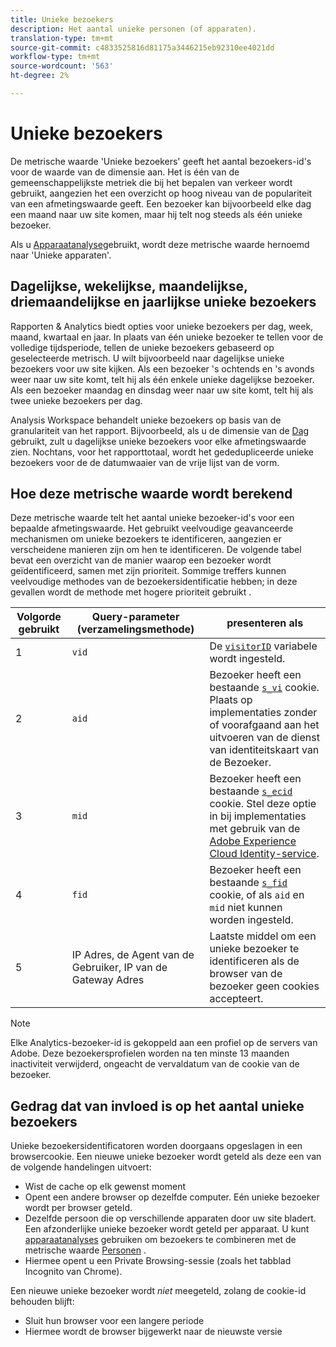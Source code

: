 ```yaml
---
title: Unieke bezoekers
description: Het aantal unieke personen (of apparaten).
translation-type: tm+mt
source-git-commit: c4833525816d81175a3446215eb92310ee4021dd
workflow-type: tm+mt
source-wordcount: '563'
ht-degree: 2%

---
```



# Unieke bezoekers

De metrische waarde &#39;Unieke bezoekers&#39; geeft het aantal bezoekers-id&#39;s voor de waarde van de dimensie aan. Het is één van de gemeenschappelijkste metriek die bij het bepalen van verkeer wordt gebruikt, aangezien het een overzicht op hoog niveau van de populariteit van een afmetingswaarde geeft. Een bezoeker kan bijvoorbeeld elke dag een maand naar uw site komen, maar hij telt nog steeds als één unieke bezoeker.

Als u [Apparaatanalyse](../cda/cda-home.md)gebruikt, wordt deze metrische waarde hernoemd naar &#39;Unieke apparaten&#39;.

## Dagelijkse, wekelijkse, maandelijkse, driemaandelijkse en jaarlijkse unieke bezoekers

Rapporten &amp; Analytics biedt opties voor unieke bezoekers per dag, week, maand, kwartaal en jaar. In plaats van één unieke bezoeker te tellen voor de volledige tijdsperiode, tellen de unieke bezoekers gebaseerd op geselecteerde metrisch. U wilt bijvoorbeeld naar dagelijkse unieke bezoekers voor uw site kijken. Als een bezoeker &#39;s ochtends en &#39;s avonds weer naar uw site komt, telt hij als één enkele unieke dagelijkse bezoeker. Als een bezoeker maandag en dinsdag weer naar uw site komt, telt hij als twee unieke bezoekers per dag.

Analysis Workspace behandelt unieke bezoekers op basis van de granulariteit van het rapport. Bijvoorbeeld, als u de dimensie van de [Dag](../dimensions/day.md) gebruikt, zult u dagelijkse unieke bezoekers voor elke afmetingswaarde zien. Nochtans, voor het rapporttotaal, wordt het gededupliceerde unieke bezoekers voor de de datumwaaier van de vrije lijst van de vorm.

## Hoe deze metrische waarde wordt berekend

Deze metrische waarde telt het aantal unieke bezoeker-id&#39;s voor een bepaalde afmetingswaarde. Het gebruikt veelvoudige geavanceerde mechanismen om unieke bezoekers te identificeren, aangezien er verscheidene manieren zijn om hen te identificeren. De volgende tabel bevat een overzicht van de manier waarop een bezoeker wordt geïdentificeerd, samen met zijn prioriteit. Sommige treffers kunnen veelvoudige methodes van de bezoekersidentificatie hebben; in deze gevallen wordt de methode met hogere prioriteit gebruikt .

| Volgorde gebruikt | Query-parameter (verzamelingsmethode) | presenteren als |
| --- | --- | --- |
| 1 | `vid` | De [`visitorID`](/help/implement/vars/config-vars/visitorid.md) variabele wordt ingesteld. |
| 2 | `aid` | Bezoeker heeft een bestaande [`s_vi`](https://docs.adobe.com/content/help/en/core-services/interface/ec-cookies/cookies-analytics.html) cookie. Plaats op implementaties zonder of voorafgaand aan het uitvoeren van de dienst van identiteitskaart van de Bezoeker. |
| 3 | `mid` | Bezoeker heeft een bestaande [`s_ecid`](https://docs.adobe.com/content/help/en/core-services/interface/ec-cookies/cookies-analytics.html) cookie. Stel deze optie in bij implementaties met gebruik van de [Adobe Experience Cloud Identity-service](https://docs.adobe.com/content/help/nl-NL/id-service/using/home.html). |
| 4 | `fid` | Bezoeker heeft een bestaande [`s_fid`](https://docs.adobe.com/content/help/en/core-services/interface/ec-cookies/cookies-analytics.html) cookie, of als `aid` en `mid` niet kunnen worden ingesteld. |
| 5 | IP Adres, de Agent van de Gebruiker, IP van de Gateway Adres | Laatste middel om een unieke bezoeker te identificeren als de browser van de bezoeker geen cookies accepteert. |

>[!NOTE]
>
>Elke Analytics-bezoeker-id is gekoppeld aan een profiel op de servers van Adobe. Deze bezoekersprofielen worden na ten minste 13 maanden inactiviteit verwijderd, ongeacht de vervaldatum van de cookie van de bezoeker.

## Gedrag dat van invloed is op het aantal unieke bezoekers

Unieke bezoekersidentificatoren worden doorgaans opgeslagen in een browsercookie. Een nieuwe unieke bezoeker wordt geteld als deze een van de volgende handelingen uitvoert:

* Wist de cache op elk gewenst moment
* Opent een andere browser op dezelfde computer. Eén unieke bezoeker wordt per browser geteld.
* Dezelfde persoon die op verschillende apparaten door uw site bladert. Een afzonderlijke unieke bezoeker wordt geteld per apparaat. U kunt [apparaatanalyses](../cda/cda-home.md) gebruiken om bezoekers te combineren met de metrische waarde [Personen](people.md) .
* Hiermee opent u een Private Browsing-sessie (zoals het tabblad Incognito van Chrome).

Een nieuwe unieke bezoeker wordt *niet* meegeteld, zolang de cookie-id behouden blijft:

* Sluit hun browser voor een langere periode
* Hiermee wordt de browser bijgewerkt naar de nieuwste versie
